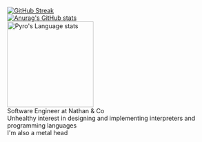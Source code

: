 [![GitHub Streak](http://github-readme-streak-stats.herokuapp.com?user=Pyro569&theme=tokyonight&background=000000&include_orgs=true)](https://git.io/streak-stats)  
[![Anurag's GitHub stats](https://github-readme-stats.vercel.app/api?username=pyro569&include_orgs=true&theme=tokyonight&include_orgs=true)](https://github.com/anuraghazra/github-readme-stats)  
<img height=200 src="https://github-readme-stats-git-masterorgs-github-readme-stats-team.vercel.app/api/top-langs/?username=pyro569&include_orgs=true&layout=compact&langs_count=15&hide_border=1&theme=tokyonight&hide=html,javascript,gdscript,css,gap,php,python" alt="Pyro's Language stats" />  
Software Engineer at Nathan & Co  
Unhealthy interest in designing and implementing interpreters and programming languages  
I'm also a metal head  
